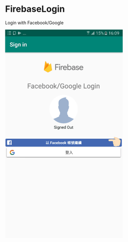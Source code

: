 # FirebaseLogin
Login with Facebook/Google 

![image](https://github.com/LINGYII/FirebaselLogin/blob/master/20190415_165320%5B1%5D.gif)
